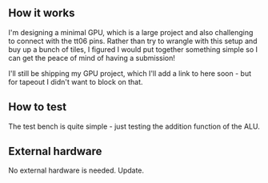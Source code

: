 <!---

This file is used to generate your project datasheet. Please fill in the information below and delete any unused
sections.

You can also include images in this folder and reference them in the markdown. Each image must be less than
512 kb in size, and the combined size of all images must be less than 1 MB.
-->

## How it works

I'm designing a minimal GPU, which is a large project and also challenging to connect with the tt06 pins. Rather than try to wrangle with this setup and buy up a bunch of tiles, I figured I would put together something simple so I can get the peace of mind of having a submission!

I'll still be shipping my GPU project, which I'll add a link to here soon - but for tapeout I didn't want to block on that.

## How to test

The test bench is quite simple - just testing the addition function of the ALU.

## External hardware

No external hardware is needed. Update.
